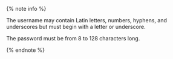 {% note info %}

The username may contain Latin letters, numbers, hyphens, and underscores but must begin with a letter or underscore.

The password must be from 8 to 128 characters long.

{% endnote %}
